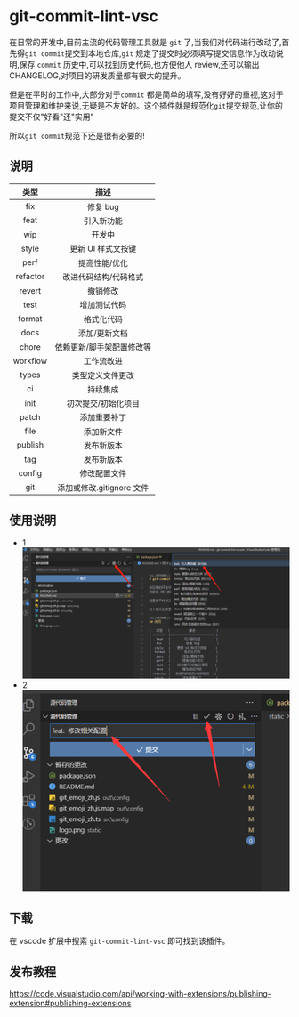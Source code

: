 # git-commit-lint-vsc

在日常的开发中,目前主流的代码管理工具就是 `git` 了,当我们对代码进行改动了,首先得`git commit`提交到本地仓库,`git` 规定了提交时必须填写提交信息作为改动说明,保存 `commit` 历史中,可以找到历史代码,也方便他人 review,还可以输出 CHANGELOG,对项目的研发质量都有很大的提升。

但是在平时的工作中,大部分对于`commit` 都是简单的填写,没有好好的重视,这对于项目管理和维护来说,无疑是不友好的。这个插件就是规范化`git`提交规范,让你的提交不仅"好看"还"实用"

所以`git commit`规范下还是很有必要的!

## 说明

|   类型   |          描述            |
| :------: |  :-----------------------: |
|   fix    |          修复 bug          |
|   feat   |        引入新功能         |
|   wip   |        开发中         |
|  style   |     更新 UI 样式文按键     |
|   perf   |       提高性能/优化       |
| refactor |    改进代码结构/代码格式   |
| revert |    撤销修改  |
|   test   |        增加测试代码        |
|  format  |        格式化代码         |
|   docs   |       添加/更新文档       |
|   chore   |        依赖更新/脚手架配置修改等        |
|   workflow   |       工作流改进       |
|   types   |       类型定义文件更改       |
|   ci   |       持续集成       |
|   init   |    初次提交/初始化项目    |
|  patch   |         添加重要补丁        |
|   file   |         添加新文件         |
| publish  |        发布新版本         |
|   tag    |          发布新版本         |
|  config  |        修改配置文件        |
|   git    |   添加或修改.gitignore 文件 |

## 使用说明

- 1
  ![](static/first.png)
- 2
  ![](static/then.png)

## 下载

在 vscode 扩展中搜索 `git-commit-lint-vsc` 即可找到该插件。

## 发布教程

https://code.visualstudio.com/api/working-with-extensions/publishing-extension#publishing-extensions
